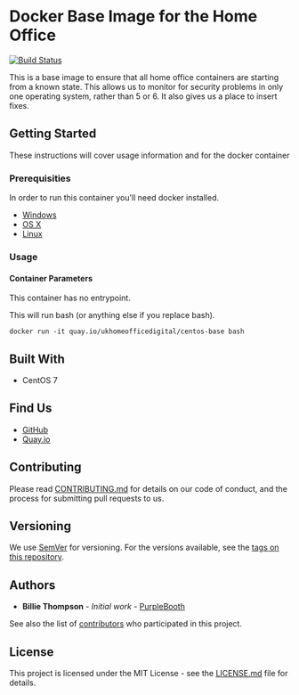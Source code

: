 # Docker Base Image for the Home Office

[![Build Status](https://travis-ci.org/UKHomeOffice/docker-centos-base.svg?branch=master)](https://travis-ci.org/UKHomeOffice/docker-centos-base)

This is a base image to ensure that all home office containers are starting from a known state. This allows us to 
monitor for security problems in only one operating system, rather than 5 or 6. It also gives us a place to insert 
fixes.

## Getting Started

These instructions will cover usage information and for the docker container 

### Prerequisities


In order to run this container you'll need docker installed.

* [Windows](https://docs.docker.com/windows/started)
* [OS X](https://docs.docker.com/mac/started/)
* [Linux](https://docs.docker.com/linux/started/)

### Usage

#### Container Parameters

This container has no entrypoint.

This will run bash (or anything else if you replace bash).

```shell
docker run -it quay.io/ukhomeofficedigital/centos-base bash
```

## Built With

* CentOS 7

## Find Us

* [GitHub](https://github.com/UKHomeOffice/docker-centos-base)
* [Quay.io](https://quay.io/repository/ukhomeofficedigital/centos-base)

## Contributing

Please read [CONTRIBUTING.md](CONTRIBUTING.md) for details on our code of conduct, and the process for submitting
pull requests to us.

## Versioning

We use [SemVer](http://semver.org/) for versioning. For the versions available, see the 
[tags on this repository](https://github.com/UKHomeOffice/docker-centos-base/tags). 

## Authors

* **Billie Thompson** - *Initial work* - [PurpleBooth](https://github.com/PurpleBooth)

See also the list of [contributors](https://github.com/UKHomeOffice/docker-centos-base/contributors) who 
participated in this project.

## License

This project is licensed under the MIT License - see the [LICENSE.md](LICENSE.md) file for details.
